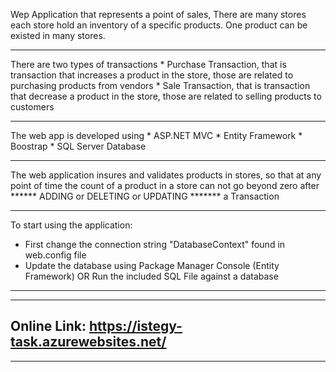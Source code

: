 
Wep Application that represents a point of sales,
There are many stores each store hold an inventory of a specific products.
One product can be existed in many stores.
***********************************************************************************

There are two types of transactions
    * Purchase Transaction, that is transaction that increases a product in the store, 
      those are related to purchasing products from vendors
    * Sale Transaction, that is transaction that decrease a product in the store, 
      those are related to selling products to customers
*****************************************************************************************

The web app is developed using 
    * ASP.NET MVC
    * Entity Framework
    * Boostrap
    * SQL Server Database
    
******************************************************************************************
The web application insures and validates products in stores, so that at any point of time 
the count of a product in a store can not go beyond zero after ****** ADDING or DELETING or UPDATING ******* a Transaction

********************************************************************************************

To start using the application:
* First change the connection string "DatabaseContext" found in web.config file
* Update the database using Package Manager Console (Entity Framework) OR Run the included SQL File against a database

******************************************************************************************************************
----------------------------------------------------------------------------------------------------------------
Online Link: https://istegy-task.azurewebsites.net/
----------------------------------------------------------------------------------------------------------------
******************************************************************************************************************

